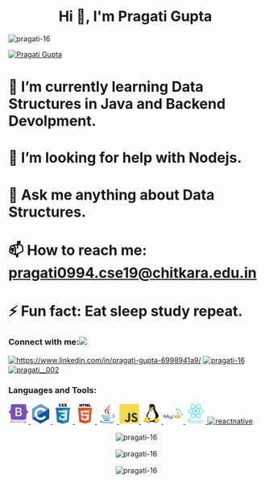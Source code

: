 <h1 align="center">Hi 👋, I'm Pragati Gupta</h1>
<p align="left"> <img src="https://komarev.com/ghpvc/?username=pragati-16&label=Profile%20views&color=0e75b6&style=flat" alt="pragati-16" /> </p>
<p align="left"> <a href="https://www.linkedin.com/in/pragati-gupta-6998941a9/" target="blank"><img src="https://img.shields.io/badge/Linkedin-Pragati%20Gupta-blue?style=for-the-badge&logo=linkedin" alt="Pragati Gupta" /></a> </p>

# 🌱 I’m currently learning Data Structures in Java and Backend Devolpment.
# 🤔 I’m looking for help with Nodejs.
# 💬 Ask me anything about Data Structures.
# 📫 How to reach me: pragati0994.cse19@chitkara.edu.in
# ⚡ Fun fact: Eat sleep study repeat.
          
           
 <h3 align="left">Connect with me:<img src="https://github.com/rajput2107/rajput2107/raw/master/Assets/Handshake.gif" height="33px"/></h3>
<p align="left">
<a href="https://www.linkedin.com/in/pragati-gupta-6998941a9/" target="blank"><img align="center" src="https://raw.githubusercontent.com/rahuldkjain/github-profile-readme-generator/master/src/images/icons/Social/linked-in-alt.svg" alt="https://www.linkedin.com/in/pragati-gupta-6998941a9/" height="30" width="40" /></a>
  <a href="https://www.linkedin.com/in/pragati-gupta-6998941a9/" target="blank"><img align="center" src="https://raw.githubusercontent.com/rahuldkjain/github-profile-readme-generator/master/src/images/icons/Social/facebook.svg" alt="pragati-16" height="30" width="40" /></a>
<a href="https://instagram.com/pragati__002" target="blank"><img align="center" src="https://raw.githubusercontent.com/rahuldkjain/github-profile-readme-generator/master/src/images/icons/Social/instagram.svg" alt="pragati__002" height="30" width="40" /></a>
</p>
<h3 align="left">Languages and Tools:</h3>
<p align="left"> <a href="https://getbootstrap.com" target="_blank" rel="noreferrer"> <img src="https://raw.githubusercontent.com/devicons/devicon/master/icons/bootstrap/bootstrap-plain-wordmark.svg" alt="bootstrap" width="40" height="40"/> </a> <a href="https://www.cprogramming.com/" target="_blank" rel="noreferrer"> <img src="https://raw.githubusercontent.com/devicons/devicon/master/icons/c/c-original.svg" alt="c" width="40" height="40"/> </a> <a href="https://www.w3schools.com/css/" target="_blank" rel="noreferrer"> <img src="https://raw.githubusercontent.com/devicons/devicon/master/icons/css3/css3-original-wordmark.svg" alt="css3" width="40" height="40"/> </a> <a href="https://www.w3.org/html/" target="_blank" rel="noreferrer"> <img src="https://raw.githubusercontent.com/devicons/devicon/master/icons/html5/html5-original-wordmark.svg" alt="html5" width="40" height="40"/> </a> <a href="https://www.java.com" target="_blank" rel="noreferrer"> <img src="https://raw.githubusercontent.com/devicons/devicon/master/icons/java/java-original.svg" alt="java" width="40" height="40"/> </a> <a href="https://developer.mozilla.org/en-US/docs/Web/JavaScript" target="_blank" rel="noreferrer"> <img src="https://raw.githubusercontent.com/devicons/devicon/master/icons/javascript/javascript-original.svg" alt="javascript" width="40" height="40"/> </a> <a href="https://www.linux.org/" target="_blank" rel="noreferrer"> <img src="https://raw.githubusercontent.com/devicons/devicon/master/icons/linux/linux-original.svg" alt="linux" width="40" height="40"/> </a> <a href="https://www.mysql.com/" target="_blank" rel="noreferrer"> <img src="https://raw.githubusercontent.com/devicons/devicon/master/icons/mysql/mysql-original-wordmark.svg" alt="mysql" width="40" height="40"/> </a> <a href="https://reactjs.org/" target="_blank" rel="noreferrer"> <img src="https://raw.githubusercontent.com/devicons/devicon/master/icons/react/react-original-wordmark.svg" alt="react" width="40" height="40"/> </a> <a href="https://reactnative.dev/" target="_blank" rel="noreferrer"> <img src="https://reactnative.dev/img/header_logo.svg" alt="reactnative" width="40" height="40"/> </a> </p>
<p align="center">&nbsp;<img align="center" src="https://github-readme-stats.vercel.app/api?username=pragati-16&show_icons=true&locale=en" alt="pragati-16" /></p>
 <p align="center">&nbsp;<img align="center" src="https://github-readme-streak-stats.herokuapp.com/?user=pragati-16&theme=dark" alt="pragati-16" /></p>
<p align="center">&nbsp;<img align="center" src="https://github-readme-stats.vercel.app/api/top-langs?username=pragati-16&show_icons=true&locale=en&layout=compact" alt="pragati-16" /></p>

